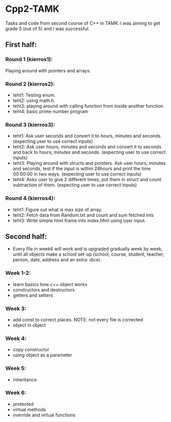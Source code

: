 # Cpp2-TAMK
Tasks and code from second course of C++ in TAMK. I was aiming to get grade 5 (out of 5) and I was successful.
## First half:

### Round 1 (kierros1):
Playing around with pointers and arrays.

### Round 2 (kierros2):
- teht1: Testing enum.
- teht2: using math.h.
- teht3: playing around with calling function from inside another function
- teht4: basic prime number program

### Round 3 (kierros3):
- teht1: Ask user seconds and convert it to hours, minutes and seconds. (expecting user to use correct inputs)
- teht2: Ask user hours, minutes and seconds and convert it to seconds and back to hours, minutes and seconds. (expecting user to use correct inputs)
- teht3: Playing around with structs and pointers. Ask user hours, minutes and seconds, test if the input is within 24hours and print the time 00:00:00 in two ways. (expecting user to use correct inputs)
- teht4: Asks user to give 2 different times, put them in struct and count subtraction of them. (expecting user to use correct inputs)

### Round 4 (kierros4):
- teht1: Figure out what is max size of array.
- teht2: Fetch data from Random.txt and count and sum fetched ints
- teht3: Write simple html frame into index.html using user input.

## Second half:
- Every file in week6 will work and is upgraded gradually week by week, until all objects make a school set-up (school, course, student, teacher, person, date, address and an extra: dice).
### Week 1-2:
- learn basics how c++ object works
- constructors and destructors
- getters and setters

### Week 3:
- add const to correct places. NOTE: not every file is corrected
- object in object

### Week 4: 
- copy constructor
- using object as a parameter

### Week 5:
- inheritance

### Week 6:
- protected
- virtual methods
- override and virtual functions
